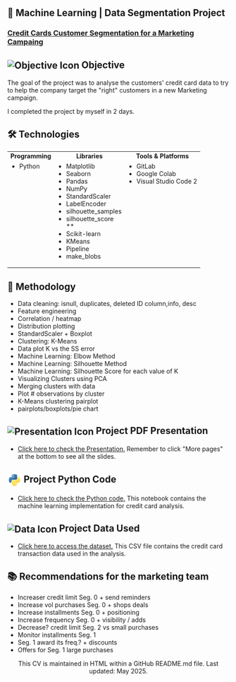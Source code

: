   <h2>🚀 Machine Learning | Data Segmentation Project</h2>
  
  <h3><a href="https://github.com/yourusername/project-repo">Credit Cards Customer Segmentation for a Marketing Campaing</a></h3>

  <h2><img src="https://raw.githubusercontent.com/Tarikul-Islam-Anik/Animated-Fluent-Emojis/master/Emojis/Objects/Direct%20Hit.png" alt="Objective Icon" width="32" height="32" align="center"> Objective</h2>
<p>The goal of the project was to analyse the customers' credit card data to try to help the company target the "right" customers in a new Marketing campaign.</p>
<p>I completed the project by myself in 2 days.</p>
<div>
  <h2>🛠️ Technologies</h2>
  <table>
    <tr>
      <td align="center"><b>Programming</b></td>
      <td align="center"><b>Libraries</b></td>
      <td align="center"><b>Tools & Platforms</b></td>
    </tr>
    <tr>
      <td align="left" valign="top">
        <ul style="margin-top: 0; padding-left: 20px; text-align: left;">
          <li>Python</li>
        </ul>
      </td>
      <td align="left" valign="top">
        <ul style="margin-top: 0; padding-left: 20px; text-align: left;">
          <li>Matplotlib</li>
          <li>Seaborn</li>
          <li>Pandas</li>
          <li>NumPy</li>
          <li>StandardScaler</li>
          <li>LabelEncoder</li>
          <li>silhouette_samples</li>
          <li>silhouette_score</li>**
          <li>Scikit-learn</li>
          <li>KMeans</li>
          <li>Pipeline</li>
            <li>make_blobs</li>
        </ul>
      </td>
      <td align="left" valign="top">
        <ul style="margin-top: 0; padding-left: 20px; text-align: left;">
          <li>GitLab</li>
          <li>Google Colab</li>
          <li>Visual Studio Code 2</li>
        </ul>
      </td>
    </tr>
  </table>
</div>
<div>
  <h2>📜 Methodology</h2>
  <ul>
    <li>Data cleaning: isnull, duplicates, deleted ID column,info, desc</li>
    <li>Feature engineering </li>
    <li>Correlation / heatmap</li>
    <li>Distribution plotting</li>
    <li>StandardScaler + Boxplot</li>
    <li>Clustering: K-Means</li>
    <li>Data plot K vs the SS error</li>
    <li>Machine Learning: Elbow Method</li>
    <li>Machine Learning: Silhouette Method</li>
    <li>Machine Learning: Silhouette Score for each value of K</li>
    <li>Visualizing Clusters using PCA</li>
    <li>Merging clusters with data</li>
    <li>Plot # observations by cluster</li>
    <li>K-Means clustering pairplot</li>
    <li>pairplots/boxplots/pie chart</li>
  </ul>
</div>
<div>
  <h2><img src="https://raw.githubusercontent.com/Tarikul-Islam-Anik/Animated-Fluent-Emojis/master/Emojis/Objects/Clipboard.png" alt="Presentation Icon" width="32" height="32" align="center"> Project PDF Presentation</h2>
  <ul>
    <li><a href="Presentation.pdf">Click here to check the Presentation.</a> Remember to click "More pages" at the bottom to see all the slides.</li>
  </ul>
</div>
<div>
  <h2><img src="https://raw.githubusercontent.com/devicons/devicon/master/icons/python/python-original.svg" alt="Python Icon" width="32" height="32" align="center"> Project Python Code</h2>
  <ul>
    <li><a href="CODE_Machine_Learning_Credit_Cards.ipynb">Click here to check the Python code.</a> This notebook contains the machine learning implementation for credit card analysis.</li>
  </ul>
</div>
<div>
  <h2><img src="https://raw.githubusercontent.com/Tarikul-Islam-Anik/Animated-Fluent-Emojis/master/Emojis/Objects/Bar%20Chart.png" alt="Data Icon" width="32" height="32" align="center"> Project Data Used</h2>
  <ul>
    <li><a href="ML_Card_Transactions_Data.csv">Click here to access the dataset.</a> This CSV file contains the credit card transaction data used in the analysis.</li>
  </ul>
</div>
<div>
  <h2>📚 Recommendations for the marketing team</h2>
  <ul>
    <li> Increaser credit limit Seg. 0 + send reminders</li>
    <li> Increase vol purchases Seg. 0 + shops deals</li>
    <li> Increase installments Seg. 0 + positioning </li>
    <li> Increase frequency Seg. 0 + visibility / adds</li>
    <li> Decrease? credit limit Seg. 2 vs small purchases</li>
    <li> Monitor installments Seg. 1</li>
    <li> Seg. 1 award its freq.? + discounts</li>
    <li> Offers for Seg. 1 large purchases</li>
  </ul>
</div>
</div>
<div align="center">
  <p>This CV is maintained in HTML within a GitHub README.md file. Last updated: May 2025.</p>
</div>

